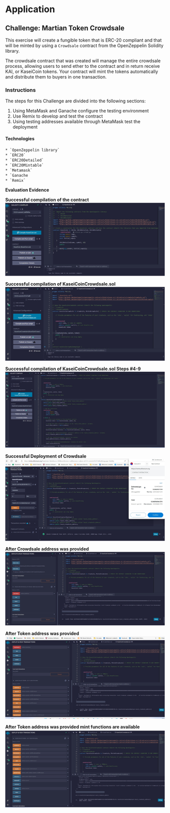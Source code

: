 # Application

## Challenge: Martian Token Crowdsale

This exercise will create a fungible token that is ERC-20 compliant and that will be minted by using a `Crowdsale` contract from the OpenZeppelin Solidity library.

The crowdsale contract that was created will manage the entire crowdsale process, allowing users to send ether to the contract and in return receive KAI, or KaseiCoin tokens. Your contract will mint the tokens automatically and distribute them to buyers in one transaction.

### Instructions

The steps for this Challenge are divided into the following sections:

1. Using MetaMask and Ganache configure the testing environment
2. Use Remix to develop and test the contract
3. Using testing addresses available through MetaMask test the deployment 


#### Technologies

    * `OpenZeppelin library`
    * `ERC20`
    * `ERC20Detailed`
    * `ERC20Mintable`
    * `Metamask`
    * `Ganache
    * `Remix`
**Evaluation Evidence**
<p>

**Successful compilation of the contract**
<img src='https://github.com/msamaras1/Challenge21/blob/main/Image1.jpg'>
<p>

**Successful compilation of KaseiCoinCrowdsale.sol**
<img src='https://github.com/msamaras1/Challenge21/blob/main/Image2.jpg'>
<p>

**Successful compilation of KaseiCoinCrowdsale.sol Steps #4-9**
<img src='https://github.com/msamaras1/Challenge21/blob/main/Image3.jpg'>
<p>

**Successful Deployment of Crowdsale**
<img src='https://github.com/msamaras1/Challenge21/blob/main/Image4.jpg'>
<p>

**After Crowdsale address was provided**
<img src='https://github.com/msamaras1/Challenge21/blob/main/Image5.jpg'>
<p>

**After Token address was provided**
<img src='https://github.com/msamaras1/Challenge21/blob/main/Image6.jpg'>
<p>

**After Token address was provided mint functions are available**
<img src='https://github.com/msamaras1/Challenge21/blob/main/Image7.jpg'>